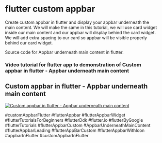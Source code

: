 # flutter custom appbar

Create custom appbar in flutter and display your appbar underneath the main content. We will make the same in this tutorial, we will use card widget inside our main content and our appbar will display behind the card widget. We will add extra spacing to our card so appbar will be visible properly behind our card widget.

Source code for Appbar underneath main content in flutter.

### Video tutorial for flutter app to demonstration of Custom appbar in flutter - Appbar underneath main content

## Custom appbar in flutter - Appbar underneath main content

[![Custom appbar in flutter - Appbar underneath main content](https://img.youtube.com/vi/1hzPMX0sR2M/0.jpg)](https://youtu.be/1hzPMX0sR2M)

#customAppbarFlutter
#flutterAppbar
#flutterAppbarWidget
#flutterTutorialsForBeginners
#flutterDdk
#flutter.io
#flutterByGoogle
#flutterTutorials
#flutterAppbarCustom
#AppbarUnderneathMainContent
#flutterAppbarLeading
#flutterAppBarCustom
#flutterAppbarWithIcon
#appbarInFlutter
#customAppbarInFlutter
